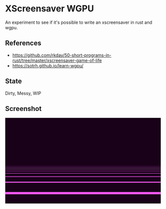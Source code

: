 # XScreensaver WGPU
An experiment to see if it's possible to write an xscreensaver in rust and wgpu.

## References
* https://github.com/rkday/50-short-programs-in-rust/tree/master/xscreensaver-game-of-life
* https://sotrh.github.io/learn-wgpu/

## State
Dirty, Messy, WIP

## Screenshot

![](images/screenshot.jpg)
